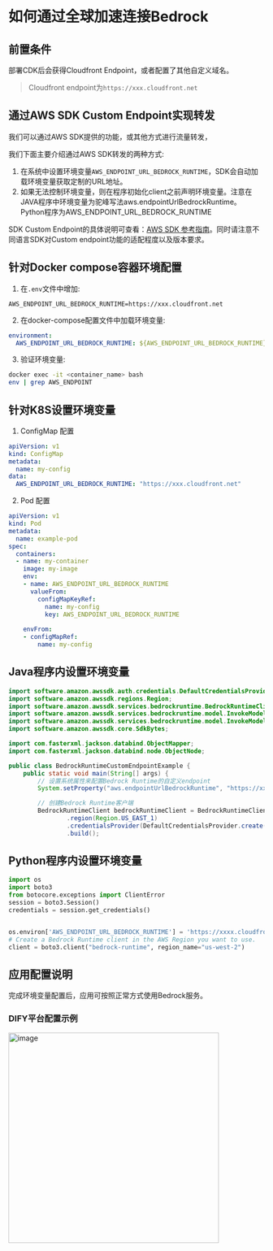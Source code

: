 # 如何通过全球加速连接Bedrock


## 前置条件

部署CDK后会获得Cloudfront Endpoint，或者配置了其他自定义域名。
> Cloudfront endpoint为`https://xxx.cloudfront.net`

## 通过AWS SDK Custom Endpoint实现转发

我们可以通过AWS SDK提供的功能，或其他方式进行流量转发， 

我们下面主要介绍通过AWS SDK转发的两种方式:
1. 在系统中设置环境变量`AWS_ENDPOINT_URL_BEDROCK_RUNTIME`，SDK会自动加载环境变量获取定制的URL地址。
2. 如果无法控制环境变量，则在程序初始化client之前声明环境变量。注意在JAVA程序中环境变量为驼峰写法aws.endpointUrlBedrockRuntime。Python程序为AWS_ENDPOINT_URL_BEDROCK_RUNTIME

SDK Custom Endpoint的具体说明可查看：[AWS SDK 参考指南](https://docs.aws.amazon.com/sdkref/latest/guide/feature-ss-endpoints.html)。同时请注意不同语言SDK对Custom endpoint功能的适配程度以及版本要求。


## 针对Docker compose容器环境配置

1. 在`.env`文件中增加:
```
AWS_ENDPOINT_URL_BEDROCK_RUNTIME=https://xxx.cloudfront.net
```

2. 在docker-compose配置文件中加载环境变量:
```yaml
environment:
  AWS_ENDPOINT_URL_BEDROCK_RUNTIME: ${AWS_ENDPOINT_URL_BEDROCK_RUNTIME}
```

3. 验证环境变量:
```bash
docker exec -it <container_name> bash
env | grep AWS_ENDPOINT
```

## 针对K8S设置环境变量

1. ConfigMap 配置
```yaml
apiVersion: v1
kind: ConfigMap
metadata:
  name: my-config
data:
  AWS_ENDPOINT_URL_BEDROCK_RUNTIME: "https://xxx.cloudfront.net"
```

2. Pod 配置
```yaml
apiVersion: v1
kind: Pod
metadata:
  name: example-pod
spec:
  containers:
  - name: my-container
    image: my-image
    env:
    - name: AWS_ENDPOINT_URL_BEDROCK_RUNTIME
      valueFrom:
        configMapKeyRef:
          name: my-config
          key: AWS_ENDPOINT_URL_BEDROCK_RUNTIME
    
    envFrom:
    - configMapRef:
        name: my-config
```

## Java程序内设置环境变量

```java
import software.amazon.awssdk.auth.credentials.DefaultCredentialsProvider;
import software.amazon.awssdk.regions.Region;
import software.amazon.awssdk.services.bedrockruntime.BedrockRuntimeClient;
import software.amazon.awssdk.services.bedrockruntime.model.InvokeModelRequest;
import software.amazon.awssdk.services.bedrockruntime.model.InvokeModelResponse;
import software.amazon.awssdk.core.SdkBytes;

import com.fasterxml.jackson.databind.ObjectMapper;
import com.fasterxml.jackson.databind.node.ObjectNode;

public class BedrockRuntimeCustomEndpointExample {
    public static void main(String[] args) {
        // 设置系统属性来配置Bedrock Runtime的自定义endpoint
        System.setProperty("aws.endpointUrlBedrockRuntime", "https://xxx.cloudfront.net");

        // 创建Bedrock Runtime客户端
        BedrockRuntimeClient bedrockRuntimeClient = BedrockRuntimeClient.builder()
                .region(Region.US_EAST_1)
                .credentialsProvider(DefaultCredentialsProvider.create())
                .build();
```

## Python程序内设置环境变量
```python
import os
import boto3
from botocore.exceptions import ClientError
session = boto3.Session()
credentials = session.get_credentials()


os.environ['AWS_ENDPOINT_URL_BEDROCK_RUNTIME'] = 'https://xxxx.cloudfront.net'
# Create a Bedrock Runtime client in the AWS Region you want to use.
client = boto3.client("bedrock-runtime", region_name="us-west-2")
```

## 应用配置说明

完成环境变量配置后，应用可按照正常方式使用Bedrock服务。

### DIFY平台配置示例
<img width="414" alt="image" src="https://github.com/user-attachments/assets/a7ac057f-2667-446f-8cb7-156181e0a7e4">
